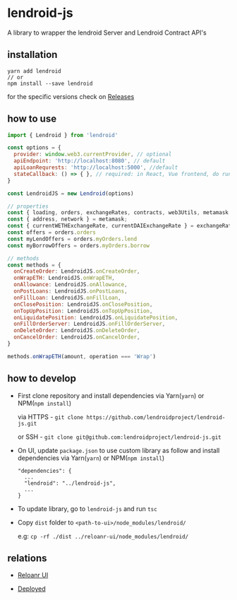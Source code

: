 # lendroid-js

A library to wrapper the lendroid Server and Lendroid Contract API's

## installation

```
yarn add lendroid
// or
npm install --save lendroid
```

for the specific versions check on [Releases](https://github.com/lendroidproject/lendroid-js/releases)

## how to use


```javascript
import { Lendroid } from 'lendroid'

const options = {
  provider: window.web3.currentProvider, // optional
  apiEndpoint: 'http://localhost:8080', // default
  apiLoanRequrests: 'http://localhost:5000', //default
  stateCallback: () => { }, // required: in React, Vue frontend, do run `this.forceUpdate()`
}

const LendroidJS = new Lendroid(options)

// properties
const { loading, orders, exchangeRates, contracts, web3Utils, metamask = {} } = LendroidJS
const { address, network } = metamask;
const { currentWETHExchangeRate, currentDAIExchangeRate } = exchangeRates
const offers = orders.orders
const myLendOffers = orders.myOrders.lend
const myBorrowOffers = orders.myOrders.borrow

// methods
const methods = {
  onCreateOrder: LendroidJS.onCreateOrder,
  onWrapETH: LendroidJS.onWrapETH,
  onAllowance: LendroidJS.onAllowance,
  onPostLoans: LendroidJS.onPostLoans,
  onFillLoan: LendroidJS.onFillLoan,
  onClosePosition: LendroidJS.onClosePosition,
  onTopUpPosition: LendroidJS.onTopUpPosition,
  onLiquidatePosition: LendroidJS.onLiquidatePosition,
  onFillOrderServer: LendroidJS.onFillOrderServer,
  onDeleteOrder: LendroidJS.onDeleteOrder,
  onCancelOrder: LendroidJS.onCancelOrder,
}

methods.onWrapETH(amount, operation === 'Wrap')
```

## how to develop

- First clone repository and install dependencies via Yarn(`yarn`) or NPM(`npm install`)

  via HTTPS - `git clone https://github.com/lendroidproject/lendroid-js.git`

  or SSH - `git clone git@github.com:lendroidproject/lendroid-js.git`

- On UI, update `package.json` to use custom library as follow and install dependencies via Yarn(`yarn`) or NPM(`npm install`)

  ```
  "dependencies": {
    ...
    "lendroid": "../lendroid-js",
    ...
  }
  ```

- To update library, go to `lendroid-js` and run `tsc`

- Copy `dist` folder to `<path-to-ui>/node_modules/lendroid/`

  e.g: `cp -rf ./dist ../reloanr-ui/node_modules/lendroid/`

## relations

- [Reloanr UI](https://github.com/lendroidproject/reloanr-ui)

- [Deployed](https://app.reloanr.com)
